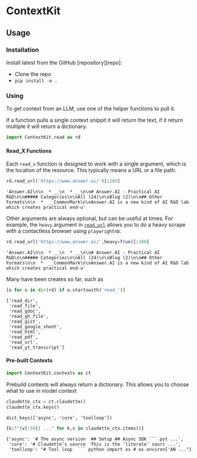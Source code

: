 # ContextKit


<!-- WARNING: THIS FILE WAS AUTOGENERATED! DO NOT EDIT! -->

## Usage

### Installation

Install latest from the GitHub \[repository\]\[repo\]:

- Clone the repo
- `pip install -e .`

### Using

To get context from an LLM, use one of the helper functions to pull it.

If a function pulls a single context snippit it will return the text, if
it return multiple it will return a dictionary.

``` python
import ContextKit.read as rd
```

#### Read_X Functions

Each `read_x` function is designed to work with a single argument, which
is the location of the resource. This typically means a URL or a file
path.

``` python
rd.read_url('https://www.answer.ai/')[:200]
```

    'Answer.AI\n\n  * __\n  * __\n\n# Answer.AI - Practical AI R&D\n\n##### Categories\n\nAll (24)\n\nBlog (2)\n\n## Other Formats\n\n  *  __CommonMark\n\nAnswer.AI is a new kind of AI R&D lab which creates practical end-u'

Other arguments are always optional, but can be useful at times. For
example, the `heavy` argument in
[`read_url`](https://AnswerDotAI.github.io/ContextKit/read.html#read_url)
allows you to do a heavy scrape with a contactless browser using
`playwrightnb`.

``` python
rd.read_url('https://www.answer.ai/',heavy=True)[:200]
```

    'Answer.AI\n\n  * __\n  * __\n\n# Answer.AI - Practical AI R&D\n\n##### Categories\n\nAll (24)\n\nBlog (2)\n\n## Other Formats\n\n  *  __CommonMark\n\nAnswer.AI is a new kind of AI R&D lab which creates practical end-u'

Many have been creates so far, such as

``` python
[o for o in dir(rd) if o.startswith('read_')]
```

    ['read_dir',
     'read_file',
     'read_gdoc',
     'read_gh_file',
     'read_gist',
     'read_google_sheet',
     'read_html',
     'read_pdf',
     'read_url',
     'read_yt_transcript']

#### Pre-built Contexts

``` python
import ContextKit.contexts as ct
```

Prebuild contexts will always return a dictionary. This allows you to
choose what to use in model context

``` python
claudette_ctx = ct.claudette()
claudette_ctx.keys()
```

    dict_keys(['async', 'core', 'toolloop'])

``` python
{k:f"{v[:50]} ..." for k,v in claudette_ctx.items()}
```

    {'async': '# The async version  ## Setup ## Async SDK ``` pyt ...',
     'core': '# Claudette’s source  This is the ‘literate’ sourc ...',
     'toolloop': "# Tool loop  ``` python import os # os.environ['AN ..."}
